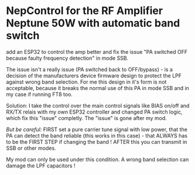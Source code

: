 # NepControl for the RF Amplifier Neptune 50W with automatic band switch

add an ESP32 to control the amp better and fix the issue "PA switched OFF because faulty frequency detection" in mode SSB.

The issue isn't a really issue (PA switched back to OFF/bypass) - is a decision of the manufacturers device firmware design to protect the LPF against wrong band selection.
For me this design in it's form is not acceptable, because it breaks the normal use of this PA in mode SSB and in my case if running FT8 too.

Solution: I take the control over the main control signals like BIAS on/off and RX/TX relais with my own ESP32 controller and changed PA switch logic, which fix this "issue" completly. The "issue" is gone after my mod.

*But be careful:* FIRST set a pure carrier tune signal with low power, that the PA can detect the band reliable (this works in this case) - that ALWAYS has to be the FIRST STEP if changing the band ! AFTER this you can transmit in SSB or other modes.

My mod can only be used under this condition. A wrong band selection can damage the LPF capacitors !
